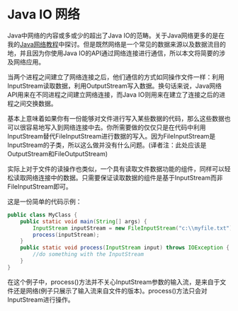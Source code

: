 # Java IO 网络

Java中网络的内容或多或少的超出了Java IO的范畴。关于Java网络更多的是在我的[Java网络教程](http://ifeve.com/java-network/)中探讨。但是既然网络是一个常见的数据来源以及数据流目的地，并且因为你使用Java IO的API通过网络连接进行通信，所以本文将简要的涉及网络应用。

当两个进程之间建立了网络连接之后，他们通信的方式如同操作文件一样：利用InputStream读取数据，利用OutputStream写入数据。换句话来说，Java网络API用来在不同进程之间建立网络连接，而Java IO则用来在建立了连接之后的进程之间交换数据。

基本上意味着如果你有一份能够对文件进行写入某些数据的代码，那么这些数据也可以很容易地写入到网络连接中去。你所需要做的仅仅只是在代码中利用InputStream替代FileInputStream进行数据的写入。因为FileInputStream是InputStream的子类，所以这么做并没有什么问题。(译者注：此处应该是OutputStream和FileOutputStream)

实际上对于文件的读操作也类似，一个具有读取文件数据功能的组件，同样可以轻松读取网络连接中的数据。只需要保证读取数据的组件是基于InputStream而非FileInputStream即可。

这是一份简单的代码示例：

```java
public class MyClass {
    public static void main(String[] args) {
        InputStream inputStream = new FileInputStream("c:\\myfile.txt");
        process(inputStream);
    }
    public static void process(InputStream input) throws IOException {
        //do something with the InputStream
    }
}
```

在这个例子中，process()方法并不关心InputStream参数的输入流，是来自于文件还是网络(例子只展示了输入流来自文件的版本)。process()方法只会对InputStream进行操作。